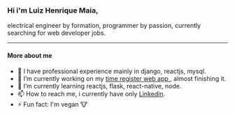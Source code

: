 ### Hi i'm Luiz Henrique Maia,

electrical engineer by formation, programmer by passion, currently searching for web developer jobs.

---

#### More about me
- :briefcase: I have professional experience mainly in django, reactjs, mysql.
- 🔭 I’m currently working on my <a href="https://github.com/luizhenriquemaia/time-register" target="_blank"> time register web app </a>, almost finishing it.
- 🌱 I’m currently learning reactjs, flask, react-native, node.
- 📫 How to reach me, i currently have only <a href="https://www.linkedin.com/in/luiz-henrique-maia/" target="_blank">Linkedin</a>.
- ⚡ Fun fact: I'm vegan :cow:


<!--
**luizhenriquemaia/luizhenriquemaia** is a ✨ _special_ ✨ repository because its `README.md` (this file) appears on your GitHub profile.

Here are some ideas to get you started:



- 🤔 I’m looking for help with ...
- 💬 Ask me about ...
- 😄 Pronouns: ...
- ⚡ Fun fact: ...
-->
